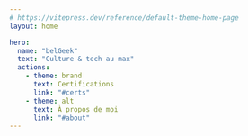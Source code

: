 ```yaml
---
# https://vitepress.dev/reference/default-theme-home-page
layout: home

hero:
  name: "belGeek"
  text: "Culture & tech au max"
  actions:
    - theme: brand
      text: Certifications
      link: "#certs"
    - theme: alt
      text: À propos de moi
      link: "#about"
---
```

<Projects />
<Certifications />
<About />
